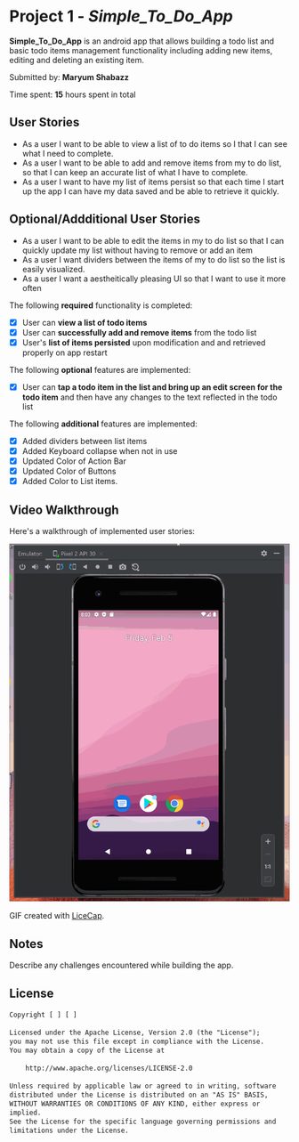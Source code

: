 # Project 1 - *Simple_To_Do_App*

**Simple_To_Do_App** is an android app that allows building a todo list and basic todo items management functionality including adding new items, editing and deleting an existing item.

Submitted by: **Maryum Shabazz**

Time spent: **15** hours spent in total

## User Stories
* As a user I want to be able to view a list of to do items so I that I can see what I need to complete.
* As a user I want to be able to add and remove items from my to do list, so that I can keep an accurate list of what I have to complete.
* As a user I want to have my list of items persist so that each time I start up the app I can have my data saved and be able to retrieve it quickly. 

## Optional/Addditional User Stories
* As a user I want to be able to edit the items in my to do list so that I can quickly update my list without having to remove or add an item
* As a user I want dividers between the items of my to do list so the list is easily visualized. 
* As a user I want a aestheitically pleasing UI so that I want to use it more often


The following **required** functionality is completed:

* [X] User can **view a list of todo items**
* [X] User can **successfully add and remove items** from the todo list
* [X] User's **list of items persisted** upon modification and and retrieved properly on app restart

The following **optional** features are implemented:

* [X] User can **tap a todo item in the list and bring up an edit screen for the todo item** and then have any changes to the text reflected in the todo list

The following **additional** features are implemented:

* [X] Added dividers between list items
* [X] Added Keyboard collapse when not in use
* [X] Updated Color of Action Bar
* [X] Updated Color of Buttons
* [X] Added Color to List items.

## Video Walkthrough

Here's a walkthrough of implemented user stories:

<img src='App_WalkThrough_Todo_4.gif' title='Video Walkthrough' width='' alt='Video Walkthrough' />

GIF created with [LiceCap](http://www.cockos.com/licecap/).

## Notes

Describe any challenges encountered while building the app.

## License

    Copyright [ ] [ ]

    Licensed under the Apache License, Version 2.0 (the "License");
    you may not use this file except in compliance with the License.
    You may obtain a copy of the License at

        http://www.apache.org/licenses/LICENSE-2.0

    Unless required by applicable law or agreed to in writing, software
    distributed under the License is distributed on an "AS IS" BASIS,
    WITHOUT WARRANTIES OR CONDITIONS OF ANY KIND, either express or implied.
    See the License for the specific language governing permissions and
    limitations under the License.
